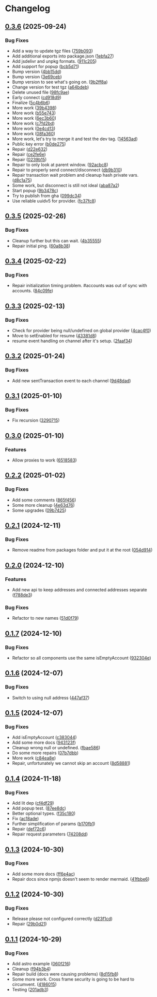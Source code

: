 # Changelog

## [0.3.6](https://github.com/lukso-network/tools-up-provider/compare/up-provider-v0.3.5...up-provider-v0.3.6) (2025-09-24)


### Bug Fixes

* Add a way to update tgz files ([759b093](https://github.com/lukso-network/tools-up-provider/commit/759b093dbd57759ba448643f0787db63cec9b0e5))
* Add additional exports into package.json ([1ebfa27](https://github.com/lukso-network/tools-up-provider/commit/1ebfa276b50d2cb27b21ce49a3a9996be3a94754))
* Add jsdelivr and unpkg formats. ([911c205](https://github.com/lukso-network/tools-up-provider/commit/911c2056a5bc67f335db44d5bafaf4faaed757f1))
* Add support for popup ([bcb5d71](https://github.com/lukso-network/tools-up-provider/commit/bcb5d71d2550266773a910ceb4e99e0db94dfbb6))
* Bump version ([4bb15dd](https://github.com/lukso-network/tools-up-provider/commit/4bb15dddfc7816c645ce56e1ef17c48793e4f06a))
* Bump version ([3e69ceb](https://github.com/lukso-network/tools-up-provider/commit/3e69ceb88942b00cbc3fd2d738f7d9d325bf2695))
* Bump version to see what's going on. ([9b2ff8a](https://github.com/lukso-network/tools-up-provider/commit/9b2ff8a3a5f61d42901792ddf71d9c0f791a8840))
* Change version for test tgz ([a64bdeb](https://github.com/lukso-network/tools-up-provider/commit/a64bdeb1625ffd7981e5d3e6d8cbdac64503fccc))
* Delete unused file ([98fc9ae](https://github.com/lukso-network/tools-up-provider/commit/98fc9aee5b1c7c342fac854bbaf8aee28b10e28b))
* Early connect ([cd918d9](https://github.com/lukso-network/tools-up-provider/commit/cd918d9ae0703f3e4c97fbd34ade3cc1e1bf36a1))
* Finalize ([5c4b6b6](https://github.com/lukso-network/tools-up-provider/commit/5c4b6b645e7954482c5fbcbdc12efbf2560f875d))
* More work ([39b4398](https://github.com/lukso-network/tools-up-provider/commit/39b439836b5cdd083c7a416287b6377e75f9d6d8))
* More work ([b55e743](https://github.com/lukso-network/tools-up-provider/commit/b55e743602bcd274a7a7e84f8156c16acafc53a1))
* More work ([6ec3b60](https://github.com/lukso-network/tools-up-provider/commit/6ec3b6066693b271edc3d06669cb2b363b6007e2))
* More work ([c7fd2bd](https://github.com/lukso-network/tools-up-provider/commit/c7fd2bd881f4fd6d13a73510e12cf979cf5dfc16))
* More work ([0e4cd13](https://github.com/lukso-network/tools-up-provider/commit/0e4cd135b4c580ff3689da08b1ea52c477dadc2d))
* More work ([08fa360](https://github.com/lukso-network/tools-up-provider/commit/08fa360e1545c377f0a79c30e5756a45543a29e7))
* More work, let's try to merge it and test the dev tag. ([14563ad](https://github.com/lukso-network/tools-up-provider/commit/14563adadb399f22c7ba6d6f9a29f9b2b177b9ba))
* Public key error ([b0de275](https://github.com/lukso-network/tools-up-provider/commit/b0de275c2ef081d317ae522b181e0e219cf2e725))
* Repair ([d22e632](https://github.com/lukso-network/tools-up-provider/commit/d22e6325f43a44effddcbc073dfaabdbca85fc48))
* Repair ([ce2fe6e](https://github.com/lukso-network/tools-up-provider/commit/ce2fe6e9e115653567d5addc604082e71998c315))
* Repair ([0239b15](https://github.com/lukso-network/tools-up-provider/commit/0239b159560c8a9f75aa19239296af7cb3b24343))
* Repair to only look at parent window. ([92acbc8](https://github.com/lukso-network/tools-up-provider/commit/92acbc89ae53306b3368b2624380559b86d611c6))
* Repair to properly send connect/disconnect ([db9b310](https://github.com/lukso-network/tools-up-provider/commit/db9b31040960f330523a7a04893d00f4160d3a81))
* Repair transaction wait problem and cleanup hash private vars. ([d8c1a75](https://github.com/lukso-network/tools-up-provider/commit/d8c1a75000ea299ebeb5d812982403ca1be0afe0))
* Some work, but disconnect is still not ideal ([aba87a2](https://github.com/lukso-network/tools-up-provider/commit/aba87a2b2a117ca0d6ef00559cbca4d22d8c8d41))
* Start popup ([9b3478c](https://github.com/lukso-network/tools-up-provider/commit/9b3478cb1c36e1d90ffc5277e849f3dc41b721fd))
* Try to publish from gha ([099dc34](https://github.com/lukso-network/tools-up-provider/commit/099dc34da52174bc3297076baa3248d5ce4d7987))
* Use reliable uuidv5 for provider. ([fc37fc8](https://github.com/lukso-network/tools-up-provider/commit/fc37fc8f686b01fdac3d1d722aecbce4e257855b))

## [0.3.5](https://github.com/lukso-network/tools-up-provider/compare/up-provider-v0.3.4...up-provider-v0.3.5) (2025-02-26)


### Bug Fixes

* Cleanup further but this can wait. ([4b35555](https://github.com/lukso-network/tools-up-provider/commit/4b3555535ee3027a02193ee8e12103c047ba9438))
* Repair initial ping. ([60a8b38](https://github.com/lukso-network/tools-up-provider/commit/60a8b3893914bb5347c4de6e7c4a3563dfceb26c))

## [0.3.4](https://github.com/lukso-network/tools-up-provider/compare/up-provider-v0.3.3...up-provider-v0.3.4) (2025-02-22)


### Bug Fixes

* Repair initialization timing problem. #accounts was out of sync with accounts. ([84c09fe](https://github.com/lukso-network/tools-up-provider/commit/84c09fe67cd79b1f60d3d14519727501e9cf304a))

## [0.3.3](https://github.com/lukso-network/tools-up-provider/compare/up-provider-v0.3.2...up-provider-v0.3.3) (2025-02-13)


### Bug Fixes

* Check for provider being null/undefined on global provider ([4cac4f0](https://github.com/lukso-network/tools-up-provider/commit/4cac4f08e44e3b2fb9603b3050b57f2b6fd50f74))
* Move to setEnabled for resume ([43381d8](https://github.com/lukso-network/tools-up-provider/commit/43381d810a8e7f5d52762d8ece92d10fa65d74f6))
* resume event handling on channel after it's setup. ([2faaf34](https://github.com/lukso-network/tools-up-provider/commit/2faaf343863c38727465f1e4050b49156d198e53))

## [0.3.2](https://github.com/lukso-network/tools-up-provider/compare/up-provider-v0.3.1...up-provider-v0.3.2) (2025-01-24)


### Bug Fixes

* Add new sentTransaction event to each channel ([9d48dad](https://github.com/lukso-network/tools-up-provider/commit/9d48dad1b6a42d6ca08641fa55e23f15ba44052d))

## [0.3.1](https://github.com/lukso-network/tools-up-provider/compare/up-provider-v0.3.0...up-provider-v0.3.1) (2025-01-10)


### Bug Fixes

* Fix recursion ([3290715](https://github.com/lukso-network/tools-up-provider/commit/3290715ec50ead56262cd040455e3be37531d161))

## [0.3.0](https://github.com/lukso-network/tools-up-provider/compare/up-provider-v0.2.2...up-provider-v0.3.0) (2025-01-10)


### Features

* Allow proxies to work ([6518583](https://github.com/lukso-network/tools-up-provider/commit/6518583eecb71b454f5829aeff7a521ea3c7f287))

## [0.2.2](https://github.com/lukso-network/tools-up-provider/compare/up-provider-v0.2.1...up-provider-v0.2.2) (2025-01-02)


### Bug Fixes

* Add some comments ([865f456](https://github.com/lukso-network/tools-up-provider/commit/865f456b479c084aa4d0a913628c4010f7d8d801))
* Some more cleanup ([4e63d76](https://github.com/lukso-network/tools-up-provider/commit/4e63d76a1b972a10756443177ebbb5f6595a90a8))
* Some upgrades ([09b7425](https://github.com/lukso-network/tools-up-provider/commit/09b74258e55c25bd8e6ce3f80ed4208555b91dac))

## [0.2.1](https://github.com/lukso-network/tools-up-provider/compare/up-provider-v0.2.0...up-provider-v0.2.1) (2024-12-11)


### Bug Fixes

* Remove readme from packages folder and put it at the root ([054d914](https://github.com/lukso-network/tools-up-provider/commit/054d914d2055a38e3ddabc38d63eb21f23f84862))

## [0.2.0](https://github.com/lukso-network/tools-up-provider/compare/up-provider-v0.1.7...up-provider-v0.2.0) (2024-12-10)


### Features

* Add new api to keep addresses and connected addresses separate ([f788de3](https://github.com/lukso-network/tools-up-provider/commit/f788de3a9c5393ee489e583a49caa12f9b07e747))


### Bug Fixes

* Refactor to new names ([51d0f79](https://github.com/lukso-network/tools-up-provider/commit/51d0f79ff3205be6a1633f830d7154a0666f9697))

## [0.1.7](https://github.com/lukso-network/tools-up-provider/compare/up-provider-v0.1.6...up-provider-v0.1.7) (2024-12-10)


### Bug Fixes

* Refactor so all components use the same isEmptyAccount ([932304e](https://github.com/lukso-network/tools-up-provider/commit/932304e288e4e7186561928518a4c720f0e9949a))

## [0.1.6](https://github.com/lukso-network/tools-up-provider/compare/up-provider-v0.1.5...up-provider-v0.1.6) (2024-12-07)


### Bug Fixes

* Switch to using null address ([447af37](https://github.com/lukso-network/tools-up-provider/commit/447af37acb9b2804831acd8d028e439f53fdc9cf))

## [0.1.5](https://github.com/lukso-network/tools-up-provider/compare/up-provider-v0.1.4...up-provider-v0.1.5) (2024-12-07)


### Bug Fixes

* Add isEmptyAccount ([c383044](https://github.com/lukso-network/tools-up-provider/commit/c38304474bce213f0ba63bfcef47580aa9441a62))
* Add some more docs ([943123f](https://github.com/lukso-network/tools-up-provider/commit/943123f9040eccf05cbed0fb0065bd98674da6c6))
* Cleanup wrong null or undefined. ([fbae586](https://github.com/lukso-network/tools-up-provider/commit/fbae5866b8ae907e7aa59867219fb22d1198f1d2))
* Do some more repairs ([07b7dbb](https://github.com/lukso-network/tools-up-provider/commit/07b7dbb9bec0995748edc885c3b33a62f0733769))
* More work ([c84ea8e](https://github.com/lukso-network/tools-up-provider/commit/c84ea8e9c3864f22a31b09bf90929a8da1151a7a))
* Repair, unfortunately we cannot skip an account ([8d58881](https://github.com/lukso-network/tools-up-provider/commit/8d58881d024edb2baadb33dea0fd291511e1c9a1))

## [0.1.4](https://github.com/lukso-network/tools-up-provider/compare/up-provider-v0.1.3...up-provider-v0.1.4) (2024-11-18)


### Bug Fixes

* Add lit dep ([cf4df29](https://github.com/lukso-network/tools-up-provider/commit/cf4df295e5eff82cde13584fa403775378733d6d))
* Add popup test. ([87ee8dc](https://github.com/lukso-network/tools-up-provider/commit/87ee8dc07fbe8e9447ae28f4e0c86978620b6160))
* Better optional types. ([f35c180](https://github.com/lukso-network/tools-up-provider/commit/f35c180743bd721a22136ccbc841198161ea3a05))
* Fix ([ac18ade](https://github.com/lukso-network/tools-up-provider/commit/ac18adee10dd99d7e66b898a71b8d34a4a725437))
* Further simplification of params ([b170fb1](https://github.com/lukso-network/tools-up-provider/commit/b170fb13946d2ba125435fc6bb293358825f2905))
* Repair ([def72c6](https://github.com/lukso-network/tools-up-provider/commit/def72c65b72f6e6c78d6a049b63bd66fe35f360a))
* Repair request parameters ([74208dd](https://github.com/lukso-network/tools-up-provider/commit/74208dd56fabc45791868bdba8c3eef14d985543))

## [0.1.3](https://github.com/lukso-network/tools-up-provider/compare/up-provider-v0.1.2...up-provider-v0.1.3) (2024-10-30)


### Bug Fixes

* Add some more docs ([ff6e4ac](https://github.com/lukso-network/tools-up-provider/commit/ff6e4ac889a516f1995d38a513902bccb3ba830b))
* Repair docs since npmjs doesn't seem to render mermaid. ([41fbbe6](https://github.com/lukso-network/tools-up-provider/commit/41fbbe6cc48547dca1086fc73dd6400aa4849156))

## [0.1.2](https://github.com/lukso-network/tools-up-provider/compare/up-provider-v0.1.1...up-provider-v0.1.2) (2024-10-30)


### Bug Fixes

* Release please not configured correctly ([d23f1cd](https://github.com/lukso-network/tools-up-provider/commit/d23f1cd87c47c772534c9626a9a1322b7f4e36ec))
* Repair ([29b0d21](https://github.com/lukso-network/tools-up-provider/commit/29b0d21235eb02eb074377e2942254fea1cb8328))

## [0.1.1](https://github.com/lukso-network/tools-up-provider/compare/up-provider-v0.1.0...up-provider-v0.1.1) (2024-10-29)


### Bug Fixes

* Add astro example ([060f216](https://github.com/lukso-network/tools-up-provider/commit/060f216276d6508a62e7db36065485cd06b7ebf3))
* Cleanup ([f94b3b4](https://github.com/lukso-network/tools-up-provider/commit/f94b3b418d7fe6c4d89f415e0d5b8890c748df58))
* Repair build (docs were causing problems) ([8d15fb8](https://github.com/lukso-network/tools-up-provider/commit/8d15fb89de01962c5447b77abd215d0b1c760079))
* Some more work. Cross frame security is going to be hard to circumvent. ([4186015](https://github.com/lukso-network/tools-up-provider/commit/4186015cc538f9c3f0312f5b0637631116e43363))
* Testing ([201adb3](https://github.com/lukso-network/tools-up-provider/commit/201adb322757e6171e0c0db4a458dc6c80405ddf))
